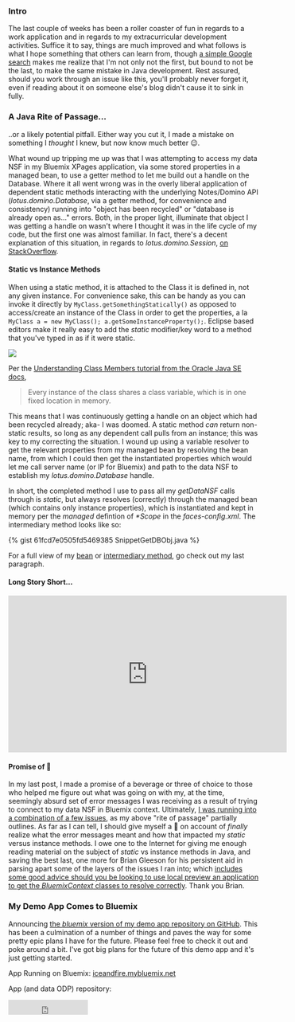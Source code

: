 ### Intro
The last couple of weeks has been a roller coaster of fun in regards to a work application and in regards to my extracurricular development activities. Suffice it to say, things are much improved and what follows is what I hope something that others can learn from, though [a simple Google search](https://www.google.com/?gws_rd=ssl#q=xpages+java+static+method) makes me realize that I'm not only not the first, but bound to not be the last, to make the same mistake in Java development. Rest assured, should you work through an issue like this, you'll probably never forget it, even if reading about it on someone else's blog didn't cause it to sink in fully.

### A Java Rite of Passage...
..or a likely potential pitfall. Either way you cut it, I made a mistake on something I _thought_ I knew, but now know much better :wink:.

What wound up tripping me up was that I was attempting to access my data NSF in my Bluemix XPages application, via some stored properties in a managed bean, to use a getter method to let me build out a handle on the Database. Where it all went wrong was in the overly liberal application of dependent static methods interacting with the underlying Notes/Domino API (_lotus.domino.Database_, via a getter method, for convenience and consistency) running into "object has been recycled" or "database is already open as..." errors. Both, in the proper light, illuminate that object I was getting a handle on wasn't where I thought it was in the life cycle of my code, but the first one was almost familiar. In fact, there's a decent explanation of this situation, in regards to _lotus.domino.Session_, [on StackOverflow](https://stackoverflow.com/questions/32441640/xpages-managedbean-is-constantly-losing-global-domino-session-object).

#### Static vs Instance Methods
When using a static method, it is attached to the Class it is defined in, not any given instance. For convenience sake, this can be handy as you can invoke it directly by `MyClass.getSomethingStatically()` as opposed to access/create an instance of the Class in order to get the properties, a la `MyClass a = new MyClass(); a.getSomeInstanceProperty();`. Eclipse based editors make it really easy to add the _static_ modifier/key word to a method that you've typed in as if it were static.

<a href="{{ book.site }}/images/post_images/easyToMakeStatic.png" data-toggle="tooltip" title="why do you make it so easy!?"><img src="{{ book.site }}/images/post_images/easyToMakeStatic.png" class="img-responsive center-block" /></a>

Per the [Understanding Class Members tutorial from the Oracle Java SE docs](https://docs.oracle.com/javase/tutorial/java/javaOO/classvars.html),

> Every instance of the class shares a class variable, which is in one fixed location in memory.

This means that I was continuously getting a handle on an object which had been recycled already; aka- I was doomed. A static method _can_ return non-static results, so long as any dependent call pulls from an instance; this was key to my correcting the situation. I wound up using a variable resolver to get the relevant properties from my managed bean by resolving the bean name, from which I could then get the instantiated properties which would let me call server name (or IP for Bluemix) and path to the data NSF to establish my _lotus.domino.Database_ handle.

In short, the completed method I use to pass all my _getDataNSF_ calls through is _static_, but always resolves (correctly) through the managed bean (which contains only instance properties), which is instantiated and kept in memory per the _managed_ defintion of _*Scope_ in the _faces-config.xml_. The intermediary method looks like so:

{% gist 61fcd7e0505fd5469385 SnippetGetDBObj.java %}

For a full view of my [bean](https://github.com/edm00se/Ice-And-Fire-On-Bluemix/blob/master/App%20ODP/Code/Java/com/westeros/config/AppUtil.java#L61-L81) or [intermediary method](https://github.com/edm00se/Ice-And-Fire-On-Bluemix/blob/master/App%20ODP/Code/Java/com/westeros/app/Utils.java#L489-L499), <span data-toggle="tooltip" title="there's something exciting">go check out my last paragraph</span>.

#### Long Story Short...
<div class="embed-responsive embed-responsive-16by9 center-block">
	<iframe width="560" height="315" src="https://www.youtube.com/embed/qr2tmQIbdH8" frameborder="0" allowfullscreen></iframe>
</div>

#### Promise of :beers:
In my last post, I made a promise of a beverage or three of choice to those who helped me figure out what was going on with my, at the time, seemingly absurd set of error messages I was receiving as a result of trying to connect to my data NSF in Bluemix context. Ultimately, [I was running into a combination of a few issues](https://developer.ibm.com/answers/questions/231062/xsp-on-bluemix-accessing-data-nsf-yields-notesexce/), as my above "rite of passage" partially outlines. As far as I can tell, I should give myself a :beer: on account of _finally_ realize what the error messages meant and how that impacted my _static_ versus instance methods. I owe one to the Internet for giving me enough reading material on the subject of _static_ vs instance methods in Java, and saving the best last, one more for Brian Gleeson for his persistent aid in parsing apart some of the layers of the issues I ran into; which [includes some good advice should you be looking to use local preview an application to get the _BluemixContext_ classes to resolve correctly](https://developer.ibm.com/answers/questions/231062/xsp-on-bluemix-accessing-data-nsf-yields-notesexce.html#comment-232026). Thank you Brian.

### My Demo App Comes to Bluemix
Announcing [the _bluemix_ version of my demo app repository on GitHub](https://github.com/edm00se/Ice-And-Fire-On-Bluemix). This has been a culmination of a number of things and paves the way for some pretty epic plans I have for the future. Please feel free to check it out and poke around a bit. I've got big plans for the future of this demo app and it's just getting started.

App Running on Bluemix: [iceandfire.mybluemix.net](http://iceandfire.mybluemix.net/)

App (and data ODP) repository:

<iframe src="https://ghbtns.com/github-btn.html?user=edm00se&repo=Ice-And-Fire-On-Bluemix&type=star&count=true&size=large" frameborder="0" scrolling="0" width="160px" height="30px"></iframe>
